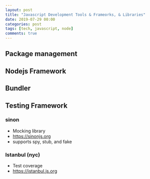 ```yaml
---
layout: post
title: "Javascript Development Tools & Frameorks, & Libraries"
date: 2019-07-29 00:00
categories: post
tags: [tech, javascript, node]
comments: true
---
```


## Package management

## Nodejs Framework

## Bundler

## Testing Framework

### sinon
* Mocking library
* https://sinonjs.org
* supports spy, stub, and fake

### Istanbul (nyc)
* Test coverage
* https://istanbul.js.org
